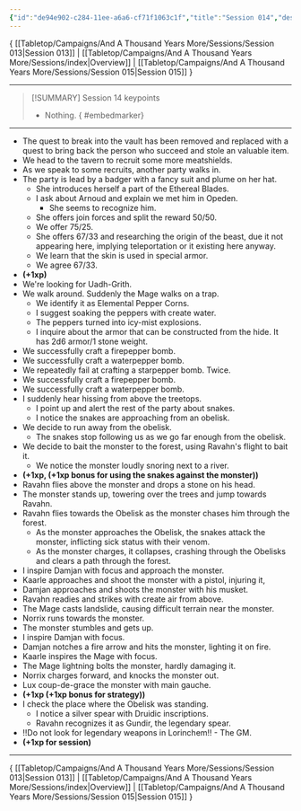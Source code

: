 ```yaml
---
{"id":"de94e902-c284-11ee-a6a6-cf71f1063c1f","title":"Session 014","description":"Session 14","publish":true,"date_created":"Saturday, February 3rd 2024, 12:10:15 pm","date_modified":"Monday, April 15th 2024, 6:04:24 pm","cssclasses":["mado-heading"],"path":"Tabletop/Campaigns/And A Thousand Years More/Sessions/Session 014.md","permalink":"/tabletop/campaigns/and-a-thousand-years-more/sessions/session-014/","PassFrontmatter":true}
---
```



{ [[Tabletop/Campaigns/And A Thousand Years More/Sessions/Session 013\|Session 013]] | [[Tabletop/Campaigns/And A Thousand Years More/Sessions/index\|Overview]] | [[Tabletop/Campaigns/And A Thousand Years More/Sessions/Session 015\|Session 015]] }

---

> [!SUMMARY] Session 14 keypoints
> - Nothing.
{ #embedmarker}


---

 - The quest to break into the vault has been removed and replaced with a quest to bring back the person who succeed and stole an valuable item.
 - We head to the tavern to recruit some more meatshields.
 - As we speak to some recruits, another party walks in.
 - The party is lead by a badger with a fancy suit and plume on her hat.
	 - She introduces herself a part of the Ethereal Blades.
	 - I ask about Arnoud and explain we met him in Opeden.
		 - She seems to recognize him.
	 - She offers join forces and split the reward 50/50.
	 - We offer 75/25.
	 - She offers 67/33 and researching the origin of the beast, due it not appearing here, implying teleportation or it existing here anyway.
	 - We learn that the skin is used in special armor.
	 - We agree 67/33.
 - **(+1xp)**
 - We're looking for Uadh-Grith.
 - We walk around. Suddenly the Mage walks on a trap.
	 - We identify it as Elemental Pepper Corns.
	 - I suggest soaking the peppers with create water.
	 - The peppers turned into icy-mist explosions.
	 - I inquire about the armor that can be constructed from the hide. It has 2d6 armor/1 stone weight.
 - We successfully craft a firepepper bomb.
 - We successfully craft a waterpepper bomb.
 - We repeatedly fail at crafting a starpepper bomb. Twice.
 - We successfully craft a firepepper bomb.
 - We successfully craft a waterpepper bomb.
 - I suddenly hear hissing from above the treetops.
	 - I point up and alert the rest of the party about snakes.
	 - I notice the snakes are approaching from an obelisk.
 - We decide to run away from the obelisk.
	 - The snakes stop following us as we go far enough from the obelisk.
 - We decide to bait the monster to the forest, using Ravahn's flight to bait it.
	 - We notice the monster loudly snoring next to a river.
 - **(+1xp, (+1xp bonus for using the snakes against the monster))**
 - Ravahn flies above the monster and drops a stone on his head.
 - The monster stands up, towering over the trees and jump towards Ravahn.
 - Ravahn flies towards the Obelisk as the monster chases him through the forest.
	 - As the monster approaches the Obelisk, the snakes attack the monster, inflicting sick status with their venom.
	 - As the monster charges, it collapses, crashing through the Obelisks and clears a path through the forest.
 - I inspire Damjan with focus and approach the monster.
 - Kaarle approaches and shoot the monster with a pistol, injuring it,
 - Damjan approaches and shoots the monster with his musket.
 - Ravahn readies and strikes with create air from above.
 - The Mage casts landslide, causing difficult terrain near the monster.
 - Norrix runs towards the monster.
 - The monster stumbles and gets up.
 - I inspire Damjan with focus.
 - Damjan notches a fire arrow and hits the monster, lighting it on fire.
 - Kaarle inspires the Mage with focus.
 - The Mage lightning bolts the monster, hardly damaging it.
 - Norrix charges forward, and knocks the monster out.
 - Lux coup-de-grace the monster with main gauche.
 - **(+1xp (+1xp bonus for strategy))**
 - I check the place where the Obelisk was standing.
	 - I notice a silver spear with Druidic inscriptions.
	 - Ravahn recognizes it as Gundir, the legendary spear.
 - !!Do not look for legendary weapons in Lorinchem!! - The GM.
 - **(+1xp for session)**

---

{ [[Tabletop/Campaigns/And A Thousand Years More/Sessions/Session 013\|Session 013]] | [[Tabletop/Campaigns/And A Thousand Years More/Sessions/index\|Overview]] | [[Tabletop/Campaigns/And A Thousand Years More/Sessions/Session 015\|Session 015]] }
